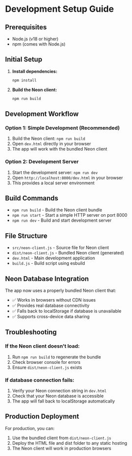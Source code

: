 # Development Setup Guide

## Prerequisites

- Node.js (v18 or higher)
- npm (comes with Node.js)

## Initial Setup

1. **Install dependencies:**
   ```bash
   npm install
   ```

2. **Build the Neon client:**
   ```bash
   npm run build
   ```

## Development Workflow

### Option 1: Simple Development (Recommended)
1. Build the Neon client: `npm run build`
2. Open `dev.html` directly in your browser
3. The app will work with the bundled Neon client

### Option 2: Development Server
1. Start the development server: `npm run dev`
2. Open `http://localhost:8000/dev.html` in your browser
3. This provides a local server environment

## Build Commands

- `npm run build` - Build the Neon client bundle
- `npm run start` - Start a simple HTTP server on port 8000
- `npm run dev` - Build and start development server

## File Structure

- `src/neon-client.js` - Source file for Neon client
- `dist/neon-client.js` - Bundled Neon client (generated)
- `dev.html` - Main development application
- `build.js` - Build script using esbuild

## Neon Database Integration

The app now uses a properly bundled Neon client that:
- ✅ Works in browsers without CDN issues
- ✅ Provides real database connectivity
- ✅ Falls back to localStorage if database is unavailable
- ✅ Supports cross-device data sharing

## Troubleshooting

### If the Neon client doesn't load:
1. Run `npm run build` to regenerate the bundle
2. Check browser console for errors
3. Ensure `dist/neon-client.js` exists

### If database connection fails:
1. Verify your Neon connection string in `dev.html`
2. Check that your Neon database is accessible
3. The app will fall back to localStorage automatically

## Production Deployment

For production, you can:
1. Use the bundled client from `dist/neon-client.js`
2. Deploy the HTML file and dist folder to any static hosting
3. The Neon client will work in production browsers
